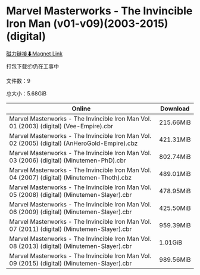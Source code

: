 # Marvel Masterworks - The Invincible Iron Man (v01-v09)(2003-2015)(digital)

[磁力链接⬇Magnet Link](magnet:?xt=urn:btih:a558b0e1a6be3663618a8ddd94c912af70b8ef58&dn=Marvel%20Masterworks%20-%20The%20Invincible%20Iron%20Man%20%28v01-v09%29%282003-2015%29%28digital%29)

打包下载📦仍在工事中

文件数：9

总大小：5.68GiB

Online | Download
--- | ---
Marvel Masterworks - The Invincible Iron Man Vol. 01 (2003) (digital) (Vee-Empire).cbr | 215.66MiB
Marvel Masterworks - The Invincible Iron Man Vol. 02 (2005) (digital) (AnHeroGold-Empire).cbz | 421.31MiB
Marvel Masterworks - The Invincible Iron Man Vol. 03 (2006) (digital) (Minutemen-PhD).cbr | 802.74MiB
Marvel Masterworks - The Invincible Iron Man Vol. 04 (2007) (digital) (Minutemen-Thoth).cbz | 489.01MiB
Marvel Masterworks - The Invincible Iron Man Vol. 05 (2008) (digital) (Minutemen-Slayer).cbr | 478.95MiB
Marvel Masterworks - The Invincible Iron Man Vol. 06 (2009) (digital) (Minutemen-Slayer).cbr | 425.50MiB
Marvel Masterworks - The Invincible Iron Man Vol. 07 (2011) (digital) (Minutemen-Slayer).cbr | 959.39MiB
Marvel Masterworks - The Invincible Iron Man Vol. 08 (2013) (digital) (Minutemen-Slayer).cbr | 1.01GiB
Marvel Masterworks - The Invincible Iron Man Vol. 09 (2015) (digital) (Minutemen-Slayer).cbr | 989.56MiB
